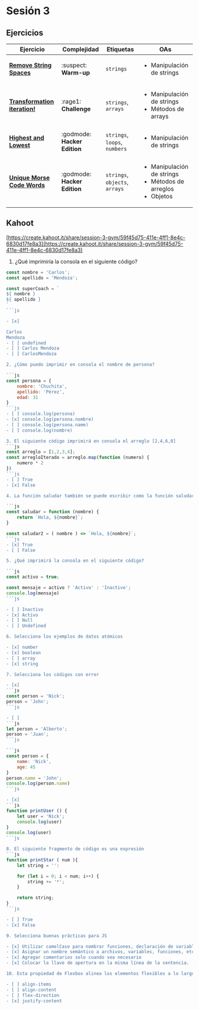 # Sesión 3

## Ejercicios

| Ejercicio                                                        | Complejidad                    | Etiquetas                    | OAs                                                                               |
| ---------------------------------------------------------------- | ------------------------------ | ---------------------------- | --------------------------------------------------------------------------------- |
| [**Remove String Spaces**](exercises/remove-string-spaces/README.md)   | :suspect: **Warm-up**        | `strings`          | <ul><li> Manipulación de strings </li></ul>                             |
| [**Transformation iteration!**](./exercises/transformation-iteration/README.md) | :rage1: **Challenge** | `strings`, `arrays` | <ul><li> Manipulación de strings</li><li> Métodos de arrays </li></ul>  |
| [**Highest and Lowest**](./exercises/highest-lowest/README.md) | :godmode: **Hacker Edition** | `strings`, `loops`, `numbers` | <ul><li> Manipulación de strings</li></ul>  |
| [**Unique Morse Code Words**](./exercises/morse-code/README.md) | :godmode: **Hacker Edition** | `strings`, `objects`, `arrays` | <ul><li> Manipulación de strings</li><li> Métodos de arreglos</li><li> Objetos</li></ul>  |

## Kahoot
[https://create.kahoot.it/share/session-3-gym/59f45d75-411e-4ff1-8e4c-6830d17fe8a3](https://create.kahoot.it/share/session-3-gym/59f45d75-411e-4ff1-8e4c-6830d17fe8a3)

1. ¿Qué imprimiría la consola en el siguiente código?

```js
const nombre = 'Carlos';
const apellido = 'Mendoza';

const superCoach = `
${ nombre }
${ apellido }
`
```js

- [x]

Carlos
Mendoza    
- [ ] undefined
- [ ] Carlos Mendoza
- [ ] CarlosMendoza

2. ¿Cómo puedo imprimir en consola el nombre de persona?

```js
const persona = {
    nombre: 'Chuchita',
    apellido: 'Pérez',
    edad: 31
}
```js
- [ ] console.log(persona)
- [x] console.log(persona.nombre)
- [ ] console.log(persona.name)
- [ ] console.log(nombre)

3. El siguiente código imprimirá en consola el arreglo [2,4,6,8]
```js
const arreglo = [1,2,3,4];
const arregloIterado = arreglo.map(function (numero) {
    numero * 2
})
```js
- [ ] True
- [x] False

4. La función saludar también se puede escribir como la función saludar2

```js
const saludar = function (nombre) {
    return `Hola, ${nombre}`;
}

const saludar2 = ( nombre ) => `Hola, ${nombre}`;
```js
- [x] True
- [ ] False

5. ¿Qué imprimirá la consola en el siguiente código?

```js
const activo = true;

const mensaje = activo ? 'Activo' : 'Inactivo';
console.log(mensaje)
```js

- [ ] Inactivo
- [x] Activo
- [ ] Null
- [ ] Undefined

6. Selecciona los ejemplos de datos atómicos

- [x] number
- [x] boolean
- [ ] array
- [x] string

7. Selecciona los códigos con error

- [x]
```js
const person = 'Nick';
person = 'John';
```js

- [ ]
```js
let person = 'Alberto';
person = 'Juan';
```js

```js
const person = {
    name: 'Nick',
    age: 45
}
person.name = 'John';
console.log(person.name)
```js

- [x]
```js
function printUser () {
    let user = 'Nick';
    console.log(user)
}
console.log(user)
```js

8. El siguiente fragmento de código es una expresión
```js
function printStar ( num ){
    let string = '':

    for (let i = 0; i < num; i++) {
        string += '*';
    }

    return string;
}
```js

- [ ] True
- [x] False

9. Selecciona buenas prácticas para JS

- [x] Utilizar camelCase para nombrar funciones, declaración de variables, etc.
- [x] Asignar un nombre semántico a archivos, variables, funciones, etc.
- [x] Agregar comentarios solo cuando sea necesario
- [x] Colocar la llave de apertura en la misma lí­nea de la sentencia.

10. Esta propiedad de Flexbox alinea los elementos flexibles a lo largo del eje principal del contenedor.

- [ ] align-items
- [ ] align-content
- [ ] flex-direction
- [x] justify-content
